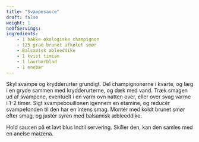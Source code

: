 ```yaml
---
title: "Svampesauce"
draft: false
weight: 1
noOfServings: 
ingredients:
	- 1 bakke økologiske champignon
	- 125 gram brunet afkølet smør
	- Balsamisk æbleeddike
	- 1 kvist timian
	- 1 laurbærblad
	- 1 enebær
---
```


Skyl svampe og krydderurter grundigt. Del champignonerne i kvarte, og
læg i en gryde sammen med krydderurterne, og dæk med vand. Træk smagen
ud af svampene, eventuelt i en varm ovn natten over, eller over svag
varme i 1-2 timer. Sigt svampebouillonen igennem en etamine, og reducér
svampefonden til den har en intens smag. Montér med koldt brunet smør
efter smag, og justér syren med balsamisk æbleeddike.

Hold saucen på et lavt blus indtil servering. Skiller den, kan den
samles med en anelse maizena.


